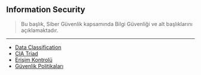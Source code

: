 ## Information Security

> Bu başlık, Siber Güvenlik kapsamında Bilgi Güvenliği ve alt başlıklarını açıklamaktadır.<br>

---

- [Data Classification](https://github.com/eesmer/CyberSecurity-Glossary/blob/main/EN/Information_Security/docs/data-classification.md)
- [CIA Triad](https://github.com/eesmer/CyberSecurity-Glossary/blob/main/EN/Information_Security/docs/cia-triad)
- [Erişim Kontrolü](https://github.com/eesmer/CyberSecurity-Glossary/blob/main/EN/Information_Security/docs/access-controls.md)
- [Güvenlik Politikaları](https://github.com/eesmer/CyberSecurity-Glossary/blob/main/EN/Information_Security/docs/security-policies.md)
